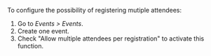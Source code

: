 To configure the possibility of registering mutiple attendees:

1.  Go to *Events \> Events*.
2.  Create one event.
3.  Check "Allow multiple attendees per registration" to activate this
    function.
